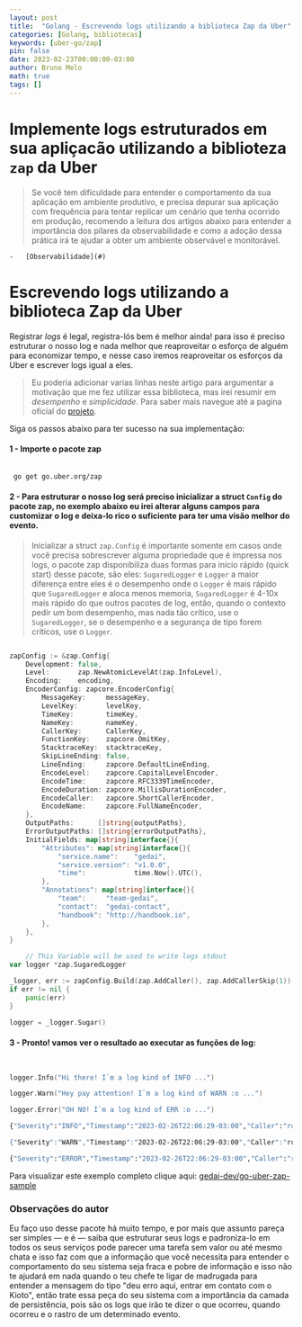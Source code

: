 ```yaml
---
layout: post
title:  "Golang - Escrevendo logs utilizando a biblioteca Zap da Uber"
categories: [Golang, bibliotecas]
keywords: [uber-go/zap]
pin: false
date: 2023-02-23T00:00:00-03:00
author: Bruno Melo
math: true
tags: []
---
```


# Implemente logs estruturados em sua apliçacão utilizando a biblioteza `zap` da Uber

>Se você tem dificuldade para entender o comportamento da sua aplicação em ambiente produtivo, e precisa depurar sua aplicação com frequência para tentar replicar um cenário que tenha ocorrido em produção, recomendo a leitura dos artigos abaixo para entender a importância dos pilares da observabilidade e como a adoção dessa prática irá te ajudar a obter um ambiente observável e monitorável.

    -   [Observabilidade](#)


# Escrevendo logs utilizando a biblioteca Zap da Uber

Registrar *logs* é legal, registra-lós bem é melhor ainda! para isso é preciso estruturar o nosso log e nada melhor que reaproveitar o esforço de alguém para economizar tempo, e nesse caso iremos reaproveitar os esforços da Uber e escrever logs igual a eles.

>Eu poderia adicionar varias linhas neste artigo para argumentar a motivação que me fez utilizar essa biblioteca, mas irei resumir em *desempenho* e *simplicidade*. Para saber mais navegue até a pagina oficial do [projeto](https://github.com/uber-go/zap).


Siga os passos abaixo para ter sucesso na sua implementação:

#### 1 - Importe o pacote zap

```sh
 
 go get go.uber.org/zap

```

#### 2 - Para estruturar o nosso log será preciso inicializar a struct `Config` do pacote zap, no exemplo abaixo eu irei alterar alguns campos para customizar o log e deixa-lo rico o suficiente para ter uma visão melhor do evento.

>Inicializar a struct `zap.Config` é importante somente em casos onde você precisa sobrescrever alguma propriedade que é impressa nos logs, o pacote zap disponibiliza duas formas para início rápido (quick start) desse pacote, são eles: `SugaredLogger` e `Logger` a maior diferença entre eles é o desempenho onde o `Logger` é mais rápido que `SugaredLogger` e aloca menos memoria, `SugaredLogger` é 4-10x mais rápido do que outros pacotes de log, então, quando o contexto pedir um bom desempenho, mas nada tão crítico, use o `SugaredLogger`, se o desempenho e a segurança de tipo forem críticos, use o `Logger`.

```go

zapConfig := &zap.Config{
	Development: false,
	Level:       zap.NewAtomicLevelAt(zap.InfoLevel),
	Encoding:    encoding,
	EncoderConfig: zapcore.EncoderConfig{
		MessageKey:     messageKey,
		LevelKey:       levelKey,
		TimeKey:        timeKey,
		NameKey:        nameKey,
		CallerKey:      CallerKey,
		FunctionKey:    zapcore.OmitKey,
		StacktraceKey:  stacktraceKey,
		SkipLineEnding: false,
		LineEnding:     zapcore.DefaultLineEnding,
		EncodeLevel:    zapcore.CapitalLevelEncoder,
		EncodeTime:     zapcore.RFC3339TimeEncoder,
		EncodeDuration: zapcore.MillisDurationEncoder,
		EncodeCaller:   zapcore.ShortCallerEncoder,
		EncodeName:     zapcore.FullNameEncoder,
	},
	OutputPaths:      []string{outputPaths},
	ErrorOutputPaths: []string{errorOutputPaths},
	InitialFields: map[string]interface{}{
		"Attributes": map[string]interface{}{
			"service.name":    "gedai",
			"service.version": "v1.0.0",
			"time":            time.Now().UTC(),
		},
		"Annotations": map[string]interface{}{
			"team":     "team-gedai",
			"contact":  "gedai-contact",
			"handbook": "http://handbook.io",
		},
	},
}

    // This Variable will be used to write logs stdout
var logger *zap.SugaredLogger

_logger, err := zapConfig.Build(zap.AddCaller(), zap.AddCallerSkip(1))
if err != nil {
	panic(err)
}

logger = _logger.Sugar()

```

#### 3 - Pronto! vamos ver o resultado ao executar as funções de log:

```go


logger.Info("Hi there! I`m a log kind of INFO ...")

logger.Warn("Hey pay attention! I`m a log kind of WARN :o ...")

logger.Error("OH NO! I`m a log kind of ERR :o ...")

```

```sh
{"Severity":"INFO","Timestamp":"2023-02-26T22:06:29-03:00","Caller":"runtime/proc.go:250","Body":"Hi there! I`m a log kind of INFO ...","Annotations":{"contact":"gedai-contact","handbook":"http://handbook.io","team":"team-gedai"},"Attributes":{"service.name":"gedai","service.version":"v1.0.0","time":"2023-02-27T01:06:29.654943Z"}}

{"Severity":"WARN","Timestamp":"2023-02-26T22:06:29-03:00","Caller":"runtime/proc.go:250","Body":"Hey pay attention! I`m a log kind of WARN :o ...","Annotations":{"contact":"gedai-contact","handbook":"http://handbook.io","team":"team-gedai"},"Attributes":{"service.name":"gedai","service.version":"v1.0.0","time":"2023-02-27T01:06:29.654943Z"}}

{"Severity":"ERROR","Timestamp":"2023-02-26T22:06:29-03:00","Caller":"runtime/proc.go:250","Body":"OH NO! I`m a log kind of ERR :o ...","Annotations":{"contact":"gedai-contact","handbook":"http://handbook.io","team":"team-gedai"},"Attributes":{"service.name":"gedai","service.version":"v1.0.0","time":"2023-02-27T01:06:29.654943Z"}}

```

Para visualizar este exemplo completo clique aqui: [gedai-dev/go-uber-zap-sample](https://github.com/gedai-dev/go-uber-zap-sample)


### Observações do autor

Eu faço uso desse pacote há muito tempo, e por mais que assunto pareça ser simples — e é — saiba que estruturar seus logs e padroniza-lo em todos os seus serviços pode parecer uma tarefa sem valor ou até mesmo chata e isso faz com que a informação que você necessita para entender o comportamento do seu sistema seja fraca e pobre de informação e isso não te ajudará em nada quando o teu chefe te ligar de madrugada para entender a mensagem do tipo "deu erro aqui, entrar em contato com o Kioto", então trate essa peça do seu sistema com a importância da camada de persistência, pois são os logs que irão te dizer o que ocorreu, quando ocorreu e o rastro de um determinado evento.


